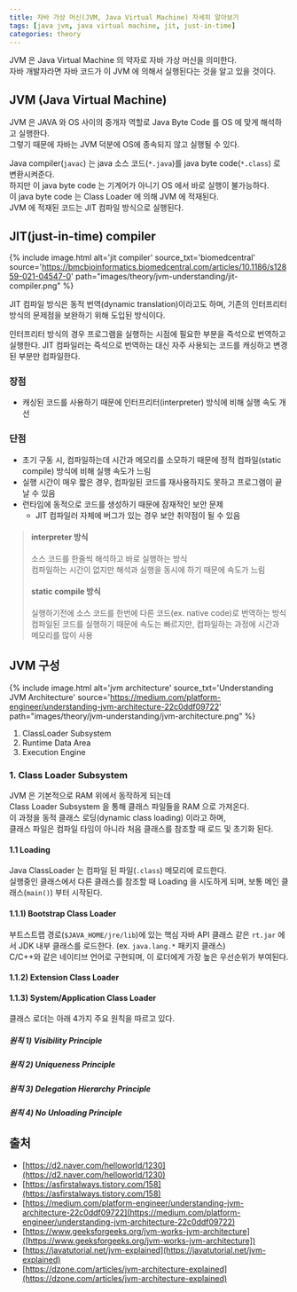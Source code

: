 ```yaml
---
title: 자바 가상 머신(JVM, Java Virtual Machine) 자세히 알아보기
tags: [java jvm, java virtual machine, jit, just-in-time]
categories: theory
---
```


JVM 은 Java Virtual Machine 의 약자로 자바 가상 머신을 의미한다.  
자바 개발자라면 자바 코드가 이 JVM 에 의해서 실행된다는 것을 알고 있을 것이다.  
    
<!--more-->

## JVM (Java Virtual Machine)

JVM 은 JAVA 와 OS 사이의 중개자 역할로 Java Byte Code 를 OS 에 맞게 해석하고 실행한다.  
그렇기 때문에 자바는 JVM 덕분에 OS에 종속되지 않고 실행될 수 있다. 

Java compiler(`javac`) 는 java 소스 코드(`*.java`)를 java byte code(`*.class`) 로 변환시켜준다.  
하지만 이 java byte code 는 기계어가 아니기 OS 에서 바로 실행이 불가능하다.  
이 java byte code 는 Class Loader 에 의해 JVM 에 적재된다.  
JVM 에 적재된 코드는 JIT 컴파일 방식으로 실행된다.

## JIT(just-in-time) compiler

{% include image.html alt='jit compiler' source_txt='biomedcentral' source='https://bmcbioinformatics.biomedcentral.com/articles/10.1186/s12859-021-04547-0' path="images/theory/jvm-understanding/jit-compiler.png" %}

JIT 컴파일 방식은 동적 번역(dynamic translation)이라고도 하며, 
기존의 인터프리터 방식의 문제점을 보완하기 위해 도입된 방식이다.

인터프리터 방식의 경우 프로그램을 실행하는 시점에 필요한 부분을 즉석으로 번역하고 실행한다. 
JIT 컴파일러는 즉석으로 번역하는 대신 자주 사용되는 코드를 캐싱하고 변경된 부분만 컴파일한다.

### 장점
- 캐싱된 코드를 사용하기 때문에 인터프리터(interpreter) 방식에 비해 실행 속도 개선

### 단점
- 초기 구동 시, 컴파일하는데 시간과 메모리를 소모하기 때문에 정적 컴파일(static compile) 방식에 비해 실행 속도가 느림
- 실행 시간이 매우 짧은 경우, 컴파일된 코드를 재사용하지도 못하고 프로그램이 끝날 수 있음
- 런타임에 동적으로 코드를 생성하기 때문에 잠재적인 보안 문제
  - JIT 컴파일러 자체에 버그가 있는 경우 보안 취약점이 될 수 있음

> #### interpreter 방식  
> 소스 코드를 한줄씩 해석하고 바로 실행하는 방식  
> 컴파일하는 시간이 없지만 해석과 실행을 동시에 하기 때문에 속도가 느림 
> 
> #### static compile 방식
> 실행하기전에 소스 코드를 한번에 다른 코드(ex. native code)로 번역하는 방식  
> 컴파일된 코드를 실행하기 때문에 속도는 빠르지만, 컴파일하는 과정에 시간과 메모리를 많이 사용

## JVM 구성

{% include image.html alt='jvm architecture' source_txt='Understanding JVM Architecture' source='https://medium.com/platform-engineer/understanding-jvm-architecture-22c0ddf09722' path="images/theory/jvm-understanding/jvm-architecture.png" %}

1. ClassLoader Subsystem
2. Runtime Data Area
3. Execution Engine

### 1. Class Loader Subsystem

JVM 은 기본적으로 RAM 위에서 동작하게 되는데  
Class Loader Subsystem 을 통해 클래스 파일들을 RAM 으로 가져온다.  
이 과정을 동적 클래스 로딩(dynamic class loading) 이라고 하며,  
클래스 파일은 컴파일 타임이 아니라 처음 클래스를 참조할 때 로드 및 초기화 된다.

#### 1.1 Loading

Java ClassLoader 는 컴파일 된 파일(`.class`) 메모리에 로드한다.   
실행중인 클래스에서 다른 클래스를 참조할 때 Loading 을 시도하게 되며, 보통 메인 클래스(`main()`) 부터 시작된다.  

#### 1.1.1) Bootstrap Class Loader

부트스트랩 경로(`$JAVA_HOME/jre/lib`)에 있는 
핵심 자바 API 클래스 같은 `rt.jar` 에서 JDK 내부 클래스를 로드한다. (ex. `java.lang.*` 패키지 클래스)  
C/C++와 같은 네이티브 언어로 구현되며, 이 로더에게 가장 높은 우선순위가 부여된다.

#### 1.1.2) Extension Class Loader


#### 1.1.3) System/Application Class Loader



클래스 로더는 아래 4가지 주요 원칙을 따르고 있다.

##### 원칙 1) Visibility Principle

##### 원칙 2) Uniqueness Principle

##### 원칙 3) Delegation Hierarchy Principle

##### 원칙 4) No Unloading Principle



## 출처
- [https://d2.naver.com/helloworld/1230](https://d2.naver.com/helloworld/1230)
- [https://asfirstalways.tistory.com/158](https://asfirstalways.tistory.com/158)
- [https://medium.com/platform-engineer/understanding-jvm-architecture-22c0ddf09722](https://medium.com/platform-engineer/understanding-jvm-architecture-22c0ddf09722)
- [https://www.geeksforgeeks.org/jvm-works-jvm-architecture]([https://www.geeksforgeeks.org/jvm-works-jvm-architecture])
- [https://javatutorial.net/jvm-explained](https://javatutorial.net/jvm-explained)
- [https://dzone.com/articles/jvm-architecture-explained](https://dzone.com/articles/jvm-architecture-explained)
